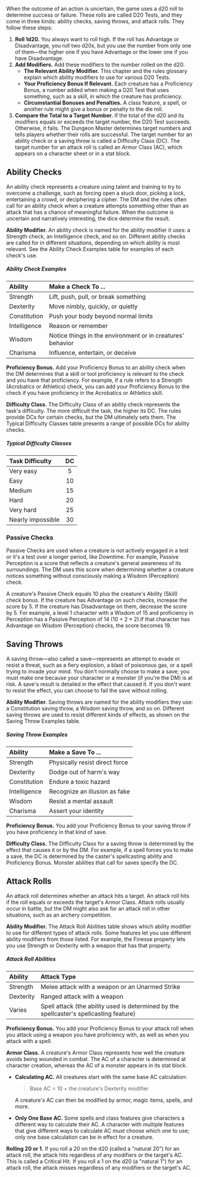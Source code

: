 




When the outcome of an action is uncertain, the game uses a d20 roll to determine success or failure. These rolls are called D20 Tests, and they come in three kinds: ability checks, saving throws, and attack rolls. They follow these steps:

1. **Roll 1d20.** You always want to roll high. If the roll has Advantage or Disadvantage, you roll two d20s, but you use the number from only one of them—the higher one if you have Advantage or the lower one if you have Disadvantage.
2. **Add Modifiers.** Add these modifiers to the number rolled on the d20:
   - **The Relevant Ability Modifier.** This chapter and the rules glossary explain which ability modifiers to use for various D20 Tests.
   - **Your Proficiency Bonus If Relevant.** Each creature has a Proficiency Bonus, a number added when making a D20 Test that uses something, such as a skill, in which the creature has proficiency.
   - **Circumstantial Bonuses and Penalties.** A class feature, a spell, or another rule might give a bonus or penalty to the die roll.
3. **Compare the Total to a Target Number.** If the total of the d20 and its modifiers equals or exceeds the target number, the D20 Test succeeds. Otherwise, it fails. The Dungeon Master determines target numbers and tells players whether their rolls are successful. The target number for an ability check or a saving throw is called a Difficulty Class (DC). The target number for an attack roll is called an Armor Class (AC), which appears on a character sheet or in a stat block.





## Ability Checks
An ability check represents a creature using talent and training to try to overcome a challenge, such as forcing open a stuck door, picking a lock, entertaining a crowd, or deciphering a cipher. The DM and the rules often call for an ability check when a creature attempts something other than an attack that has a chance of meaningful failure. When the outcome is uncertain and narratively interesting, the dice determine the result.

**Ability Modifier.** An ability check is named for the ability modifier it uses: a Strength check, an Intelligence check, and so on. Different ability checks are called for in different situations, depending on which ability is most relevant. See the Ability Check Examples table for examples of each check's use.

##### Ability Check Examples
| Ability      | Make a Check To ...                                        |
| :----------- | :--------------------------------------------------------- |
| Strength     | Lift, push, pull, or break something                       |
| Dexterity    | Move nimbly, quickly, or quietly                           |
| Constitution | Push your body beyond normal limits                        |
| Intelligence | Reason or remember                                         |
| Wisdom       | Notice things in the environment or in creatures' behavior |
| Charisma     | Influence, entertain, or deceive                           |

**Proficiency Bonus.** Add your Proficiency Bonus to an ability check when the DM determines that a skill or tool proficiency is relevant to the check and you have that proficiency. For example, if a rule refers to a Strength (Acrobatics or Athletics) check, you can add your Proficiency Bonus to the check if you have proficiency in the Acrobatics or Athletics skill.

**Difficulty Class.** The Difficulty Class of an ability check represents the task's difficulty. The more difficult the task, the higher its DC. The rules provide DCs for certain checks, but the DM ultimately sets them. The Typical Difficulty Classes table presents a range of possible DCs for ability checks.

##### Typical Difficulty Classes
| Task Difficulty   | DC  |
| :---------------- | :-: |
| Very easy         |  5  |
| Easy              | 10  |
| Medium            | 15  |
| Hard              | 20  |
| Very hard         | 25  |
| Nearly impossible | 30  |


### Passive Checks
Passive Checks are used when a creature is not actively engaged in a test or it's a test over a longer period, like Downtime.
For example, Passive Perception is a score that reflects a creature's general awareness of its surroundings. The DM uses this score when determining whether a creature notices something without consciously making a Wisdom (Perception) check.

A creature's Passive Check equals 10 plus the creature's Ability (Skill) check bonus. If the creature has Advantage on such checks, increase the score by 5. If the creature has Disadvantage on them, decrease the score by 5. For example, a level 1 character with a Wisdom of 15 and proficiency in Perception has a Passive Perception of 14 (10 + 2 * 2).lf that character has Advantage on Wisdom (Perception) checks, the score becomes 19.


## Saving Throws
A saving throw—also called a save—represents an attempt to evade or resist a threat, such as a fiery explosion, a blast of poisonous gas, or a spell trying to invade your mind. You don't normally choose to make a save; you must make one because your character or a monster (if you're the DM) is at risk. A save's result is detailed in the effect that caused it. If you don't want to resist the effect, you can choose to fail the save without rolling.

**Ability Modifier.** Saving throws are named for the ability modifiers they use: a Constitution saving throw, a Wisdom saving throw, and so on. Different saving throws are used to resist different kinds of effects, as shown on the Saving Throw Examples table.

##### Saving Throw Examples
| Ability      | Make a Save To ...             |
| :----------- | :----------------------------- |
| Strength     | Physically resist direct force |
| Dexterity    | Dodge out of harm's way        |
| Constitution | Endure a toxic hazard          |
| Intelligence | Recognize an illusion as fake  |
| Wisdom       | Resist a mental assault        |
| Charisma     | Assert your identity           |

**Proficiency Bonus.** You add your Proficiency Bonus to your saving throw if you have proficiency in that kind of save.

**Difficulty Class.** The Difficulty Class for a saving throw is determined by the effect that causes it or by the DM. For example, if a spell forces you to make a save, the DC is determined by the caster's spellcasting ability and Proficiency Bonus. Monster abilities that call for saves specify the DC.





## Attack Rolls
An attack roll determines whether an attack hits a target. An attack roll hits if the roll equals or exceeds the target's Armor Class. Attack rolls usually occur in battle, but the DM might also ask for an attack roll in other situations, such as an archery competition.

**Ability Modifier.** The Attack Roll Abilities table shows which ability modifier to use for different types of attack rolls. Some features let you use different ability modifiers from those listed. For example, the Finesse property lets you use Strength or Dexterity with a weapon that has that property.

##### Attack Roll Abilities

| Ability   | Attack Type                                                                             |
| :-------- | :-------------------------------------------------------------------------------------- |
| Strength  | Melee attack with a weapon or an Unarmed Strike                                         |
| Dexterity | Ranged attack with a weapon                                                             |
| Varies    | Spell attack (the ability used is determined by the spellcaster's spellcasting feature) |

**Proficiency Bonus.** You add your Proficiency Bonus to your attack roll when you attack using a weapon you have proficiency with, as well as when you attack with a spell.

**Armor Class.** A creature's Armor Class represents how well the creature avoids being wounded in combat. The AC of a character is determined at character creation, whereas the AC of a monster appears in its stat block.
- **Calculating AC.** All creatures start with the same base AC calculation:
    
    > Base AC = 10 + the creature's Dexterity modifier
    
    A creature's AC can then be modified by armor, magic items, spells, and more.
- **Only One Base AC.** Some spells and class features give characters a different way to calculate their AC. A character with multiple features that give different ways to calculate AC must choose which one to use; only one base calculation can be in effect for a creature.

**Rolling 20 or 1.** If you roll a 20 on the d20 (called a "natural 20") for an attack roll, the attack hits regardless of any modifiers or the target's AC. This is called a Critical Hit. If you roll a 1 on the d20 (a "natural 1") for an attack roll, the attack misses regardless of any modifiers or the target's AC.
